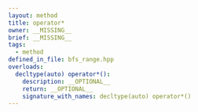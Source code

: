 ```yaml
---
layout: method
title: operator*
owner: __MISSING__
brief: __MISSING__
tags:
  - method
defined_in_file: bfs_range.hpp
overloads:
  decltype(auto) operator*():
    description: __OPTIONAL__
    return: __OPTIONAL__
    signature_with_names: decltype(auto) operator*()
---
```

